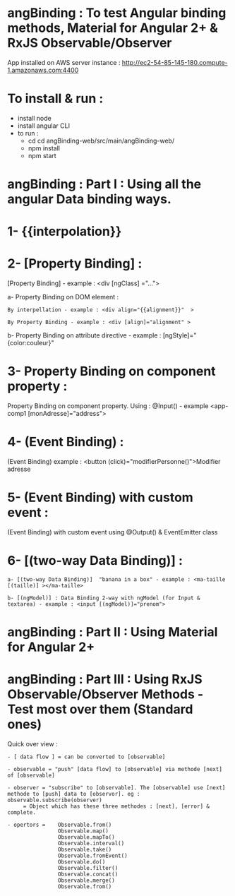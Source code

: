 # angBinding  : To test Angular binding methods, Material for Angular 2+ & RxJS Observable/Observer 

App installed on AWS server instance : http://ec2-54-85-145-180.compute-1.amazonaws.com:4400

# To install & run :
  - install node 
  - install angular CLI
  - to run :  
      * cd cd angBinding-web/src/main/angBinding-web/
      * npm install 
      * npm start


# angBinding  : Part I : Using all the angular Data binding ways.

# 1- {{interpolation}}


# 2- [Property Binding] :

[Property Binding] - example : <div [ngClass] ="…"> 

a- Property Binding on DOM element :
   
   	By interpellation - example : <div align="{{alignment}}"  >
   
   	By Property Binding - example : <div [align]="alignment" >
   
b- Property Binding on attribute directive  - example :  [ngStyle]="{color:couleur}"

# 3- Property Binding on component property :

Property Binding on component property. Using :  @Input() - example  <app-comp1 [monAdresse]="address"></app-comp1>

# 4- (Event Binding) :

 (Event Binding) example : <button (click)="modifierPersonne()">Modifier adresse</button>

# 5- (Event Binding) with custom event :

(Event Binding) with custom event using @Output() & EventEmitter class

# 6- [(two-way Data Binding)] :

    a- [(two-way Data Binding)]  "banana in a box" - example : <ma-taille [(taille)] ></ma-taille>
    
    b- [(ngModel)] : Data Binding 2-way with ngModel (for Input & textarea) - example : <input [(ngModel)]="prenom">

# angBinding  : Part II : Using Material for Angular 2+ 

# angBinding  : Part III : Using RxJS Observable/Observer  Methods - Test most over them (Standard ones)

Quick over view : 

    - [ data flow ] = can be converted to [observable]
    
    - observable = "push" [data flow] to [observable] via methode [next] of [observable]
    
    - observer = "subscribe" to [observable]. The [observable] use [next] methode to [push] data to [observor]. eg : observable.subscribe(observer)
         = Object which has these three methodes : [next], [error] & complete.

    - opertors =    Observable.from()
	                Observable.map()
                    Observable.mapTo()
                    Observable.interval()
                    Observable.take()
                    Observable.fromEvent()
                    Observable.do()
                    Observable.filter()
                    Observable.concat()
                    Observable.merge()
                    Observable.from()




 
	



    
